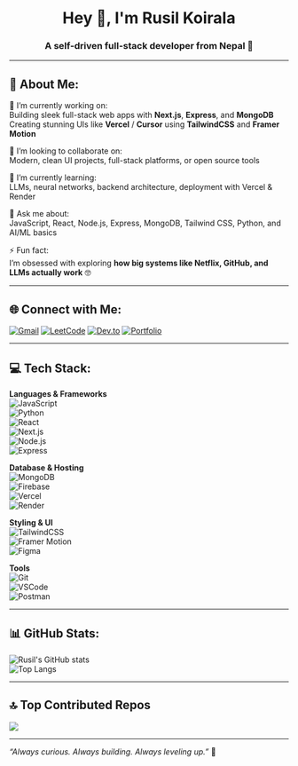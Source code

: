 <h1 align="center">Hey 👋, I'm Rusil Koirala</h1>
<h3 align="center">A self-driven full-stack developer from Nepal 🚀</h3>

---

## 💫 About Me:

🔭 I’m currently working on:  
Building sleek full-stack web apps with **Next.js**, **Express**, and **MongoDB**  
Creating stunning UIs like **Vercel** / **Cursor** using **TailwindCSS** and **Framer Motion**

👯 I’m looking to collaborate on:  
Modern, clean UI projects, full-stack platforms, or open source tools

🌱 I’m currently learning:  
LLMs, neural networks, backend architecture, deployment with Vercel & Render

💬 Ask me about:  
JavaScript, React, Node.js, Express, MongoDB, Tailwind CSS, Python, and AI/ML basics

⚡ Fun fact:  
I’m obsessed with exploring **how big systems like Netflix, GitHub, and LLMs actually work** 🤓

---

## 🌐 Connect with Me:

[![Gmail](https://img.shields.io/badge/-Gmail-red?logo=gmail&logoColor=white)](mailto:rusilkoirala23@gmail.com)
[![LeetCode](https://img.shields.io/badge/LeetCode-black?logo=leetcode)](https://leetcode.com/rusilkoirala)
[![Dev.to](https://img.shields.io/badge/dev.to-0A0A0A?logo=devdotto)](https://dev.to/dev.rusilkoirala)
[![Portfolio](https://img.shields.io/badge/Portfolio-blue?logo=vercel)](https://rusilkoirala.com.np)

---

## 💻 Tech Stack:

**Languages & Frameworks**  
![JavaScript](https://img.shields.io/badge/-JavaScript-F7DF1E?logo=javascript&logoColor=000)  
![Python](https://img.shields.io/badge/-Python-3776AB?logo=python&logoColor=fff)  
![React](https://img.shields.io/badge/-React-61DAFB?logo=react&logoColor=000)  
![Next.js](https://img.shields.io/badge/-Next.js-000?logo=next.js)  
![Node.js](https://img.shields.io/badge/-Node.js-339933?logo=nodedotjs&logoColor=fff)  
![Express](https://img.shields.io/badge/-Express-000?logo=express&logoColor=fff)

**Database & Hosting**  
![MongoDB](https://img.shields.io/badge/-MongoDB-47A248?logo=mongodb&logoColor=fff)  
![Firebase](https://img.shields.io/badge/-Firebase-FFCA28?logo=firebase)  
![Vercel](https://img.shields.io/badge/-Vercel-000?logo=vercel)  
![Render](https://img.shields.io/badge/-Render-46E3B7?logo=render)

**Styling & UI**  
![TailwindCSS](https://img.shields.io/badge/-TailwindCSS-38B2AC?logo=tailwind-css)  
![Framer Motion](https://img.shields.io/badge/-Framer%20Motion-black?logo=framer)  
![Figma](https://img.shields.io/badge/-Figma-F24E1E?logo=figma)

**Tools**  
![Git](https://img.shields.io/badge/-Git-F05032?logo=git&logoColor=fff)  
![VSCode](https://img.shields.io/badge/-VSCode-007ACC?logo=visual-studio-code)  
![Postman](https://img.shields.io/badge/-Postman-FF6C37?logo=postman)

---

## 📊 GitHub Stats:

![Rusil's GitHub stats](https://github-readme-stats.vercel.app/api?username=rusilkoirala&show_icons=true&theme=github_dark)  
![Top Langs](https://github-readme-stats.vercel.app/api/top-langs/?username=rusilkoirala&layout=compact&theme=github_dark)

---

## 🔝 Top Contributed Repos

<a href="https://github.com/rusilkoirala">
  <img align="center" src="https://github-profile-summary-cards.vercel.app/api/cards/repos-per-language?username=rusilkoirala&theme=monokai" />
</a>

---

_“Always curious. Always building. Always leveling up.”_ 🚀

